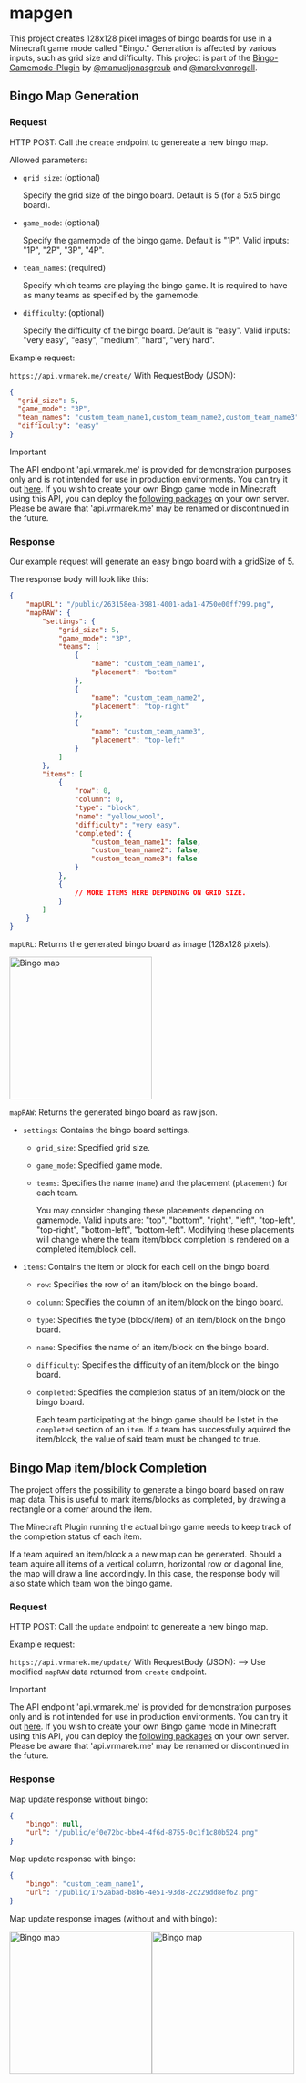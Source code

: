 # mapgen

This project creates 128x128 pixel images of bingo boards for use in a Minecraft game mode called "Bingo."
Generation is affected by various inputs, such as grid size and difficulty.
This project is part of the [Bingo-Gamemode-Plugin](https://github.com/manueljonasgreub/Bingo-Gamemode-Plugin) by [@manueljonasgreub](https://www.github.com/manueljonasgreub) and [@marekvonrogall](https://www.github.com/marekvonrogall).

## Bingo Map Generation

### Request

HTTP POST: Call the `create` endpoint to genereate a new bingo map.

Allowed parameters:
- `grid_size`: (optional)

  Specify the grid size of the bingo board. Default is 5 (for a 5x5 bingo board).

- `game_mode`: (optional)

  Specify the gamemode of the bingo game. Default is "1P". Valid inputs: "1P", "2P", "3P", "4P".

- `team_names`: (required)

  Specify which teams are playing the bingo game. It is required to have as many teams as specified by the gamemode.

- `difficulty`: (optional)

  Specify the difficulty of the bingo board. Default is "easy". Valid inputs: "very easy", "easy", "medium", "hard", "very hard".

Example request:

```https://api.vrmarek.me/create/```
With RequestBody (JSON):

```json
{
  "grid_size": 5,
  "game_mode": "3P",
  "team_names": "custom_team_name1,custom_team_name2,custom_team_name3",
  "difficulty": "easy"
}
```

> [!IMPORTANT]  
> The API endpoint 'api.vrmarek.me' is provided for demonstration purposes only and is not intended for use in production environments. You can try it out [here](https://vrmarek.me/#mapgen-demo).
> If you wish to create your own Bingo game mode in Minecraft using this API, you can deploy the [following packages](https://github.com/marekvonrogall?tab=packages&repo_name=mapgen) on your own server.
> Please be aware that 'api.vrmarek.me' may be renamed or discontinued in the future.

### Response

Our example request will generate an easy bingo board with a gridSize of 5.

The response body will look like this:

```json
{
    "mapURL": "/public/263158ea-3981-4001-ada1-4750e00ff799.png",
    "mapRAW": {
        "settings": {
            "grid_size": 5,
            "game_mode": "3P",
            "teams": [
                {
                    "name": "custom_team_name1",
                    "placement": "bottom"
                },
                {
                    "name": "custom_team_name2",
                    "placement": "top-right"
                },
                {
                    "name": "custom_team_name3",
                    "placement": "top-left"
                }
            ]
        },
        "items": [
            {
                "row": 0,
                "column": 0,
                "type": "block",
                "name": "yellow_wool",
                "difficulty": "very easy",
                "completed": {
                    "custom_team_name1": false,
                    "custom_team_name2": false,
                    "custom_team_name3": false
                }
            },
            {
                // MORE ITEMS HERE DEPENDING ON GRID SIZE.
            }
        ]
    }
}
```

`mapURL`: Returns the generated bingo board as image (128x128 pixels).

<img src="https://api.vrmarek.me/public/263158ea-3981-4001-ada1-4750e00ff799.png" width="250" height="250" alt="Bingo map">

`mapRAW`: Returns the generated bingo board as raw json.
  - `settings`:
    Contains the bingo board settings.
      - `grid_size`: Specified grid size.
      - `game_mode`: Specified game mode.
      - `teams`: Specifies the name (`name`) and the placement (`placement`) for each team.

        You may consider changing these placements depending on gamemode. Valid inputs are: "top", "bottom", "right", "left", "top-left", "top-right", "bottom-left", "bottom-left".
        Modifying these placements will change where the team item/block completion is rendered on a completed item/block cell.

  - `items`:
    Contains the item or block for each cell on the bingo board.
      - `row`: Specifies the row of an item/block on the bingo board.
      - `column`: Specifies the column of an item/block on the bingo board.
      - `type`: Specifies the type (block/item) of an item/block on the bingo board.
      - `name`: Specifies the name of an item/block on the bingo board.
      - `difficulty`: Specifies the difficulty of an item/block on the bingo board.
      - `completed`: Specifies the completion status of an item/block on the bingo board.

        Each team participating at the bingo game should be listet in the `completed` section of an `item`. If a team has successfully aquired the item/block, the value of said team must be changed to true.

## Bingo Map item/block Completion

The project offers the possibility to generate a bingo board based on raw map data.
This is useful to mark items/blocks as completed, by drawing a rectangle or a corner around the item.

The Minecraft Plugin running the actual bingo game needs to keep track of the completion status of each item.

If a team aquired an item/block a a new map can be generated.
Should a team aquire all items of a vertical column, horizontal row or diagonal line, the map will draw a line accordingly. In this case, the response body will also state which team won the bingo game.

### Request

HTTP POST: Call the `update` endpoint to genereate a new bingo map.

Example request:

```https://api.vrmarek.me/update/```
With RequestBody (JSON): --> Use modified `mapRAW` data returned from `create` endpoint.

> [!IMPORTANT]  
> The API endpoint 'api.vrmarek.me' is provided for demonstration purposes only and is not intended for use in production environments. You can try it out [here](https://vrmarek.me/#mapgen-demo).
> If you wish to create your own Bingo game mode in Minecraft using this API, you can deploy the [following packages](https://github.com/marekvonrogall?tab=packages&repo_name=mapgen) on your own server.
> Please be aware that 'api.vrmarek.me' may be renamed or discontinued in the future.

### Response

Map update response without bingo:
```json
{
    "bingo": null,
    "url": "/public/ef0e72bc-bbe4-4f6d-8755-0c1f1c80b524.png"
}
```

Map update response with bingo:
```json
{
    "bingo": "custom_team_name1",
    "url": "/public/1752abad-b8b6-4e51-93d8-2c229dd8ef62.png"
}
```

Map update response images (without and with bingo):
<div style="display: flex;">
  <img src="https://api.vrmarek.me/public/ef0e72bc-bbe4-4f6d-8755-0c1f1c80b524.png" width="250" height="250" alt="Bingo map">
  <img src="https://api.vrmarek.me/public/1752abad-b8b6-4e51-93d8-2c229dd8ef62.png" width="250" height="250" alt="Bingo map">
</div>
